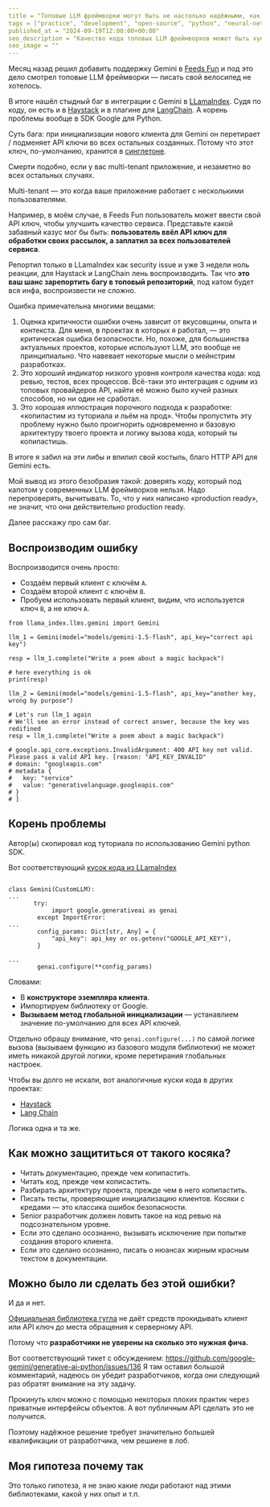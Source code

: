 ```yaml
---
title = "Топовые LLM фреймворки могут быть не настолько надёжными, как вы думаете"
tags = ["practice", "development", "open-source", "python", "neural-networks", "backend"]
published_at = "2024-09-19T12:00:00+00:00"
seo_description = "Качество кода топовых LLM фреймворков может быть хуже, чем вы ожидаете от ммм... топовых фреймворков."
seo_image = ""
---
```


Месяц назад решил добавить поддержку Gemini в [Feeds Fun](https://feeds.fun/) и под это дело смотрел топовые LLM фреймворки — писать свой велосипед не хотелось.

В итоге нашёл стыдный баг в интеграции с Gemini в [LLamaIndex](https://github.com/run-llama/llama_index). Судя по коду, он есть и в [Haystack](https://github.com/deepset-ai/haystack-core-integrations) и в плагине для [LangChain](https://github.com/langchain-ai/langchain-google). А корень проблемы вообще в SDK Google для Python.

Суть бага: при инициализации нового клиента для Gemini он перетирает / подменяет API ключи во всех остальных созданных. Потому что этот ключ, по-умолчанию,  хранится в [синглетоне](https://en.wikipedia.org/wiki/Singleton_pattern).

Смерти подобно, если у вас multi-tenant приложение, и незаметно во всех остальных случаях.

Multi-tenant — это когда ваше приложение работает с несколькими пользователями.

Например, в моём случае, в Feeds Fun пользователь может ввести свой API ключ, чтобы улучшить качество сервиса. Представьте какой забавный казус мог бы быть: **пользователь ввёл API ключ для обработки своих рассылок, а заплатил за всех пользователей сервиса**.

Репортил только в LLamaIndex как security issue и уже 3 недели ноль реакции, для Haystack и LangChain лень воспроизводить. Так что **это ваш шанс зарепортить багу в топовый репозиторий**, под катом будет вся инфа, воспроизвести не сложно.

Ошибка примечательна многими вещами:

1. Оценка критичности ошибки очень зависит от вкусовщины, опыта и контекста. Для меня, в проектах в которых я работал, — это критическая ошибка безопасности. Но, похоже, для большинства актуальных проектов, которые используют LLM, это вообще не принципиально. Что навевает некоторые мысли о мейнстрим разработках.
2. Это хороший индикатор низкого уровня контроля качества кода: код ревью, тестов, всех процессов. Всё-таки это интеграция с одним из топовых провайдеров API, найти её можно было кучей разных способов, но ни один не сработал.
3. Это хорошая иллюстрация порочного подхода к разработке: «копипастим из туториала и льём на прод». Чтобы пропустить эту проблему нужно было проигнорить одновременно и базовую архитектуру твоего проекта и логику вызова кода, который ты копипастишь.

В итоге я забил на эти либы и впилил свой костыль, благо HTTP API для Gemini есть.

Мой вывод из этого безобразия такой: доверять коду, который под капотом у современных LLM фреймворков нельзя. Надо перепроверять, вычитывать. То, что у них написано «production ready», не значит, что они действительно production ready.

Далее расскажу про сам баг.

<!-- more -->

## Воспроизводим ошибку

Воспроизводится очень просто:

- Создаём первый клиент с ключём `A`.
- Создаём второй клиент с ключём `B`.
- Пробуем использовать первый клиент, видим, что используется ключ `B`, а не ключ `A`.

```
from llama_index.llms.gemini import Gemini

llm_1 = Gemini(model="models/gemini-1.5-flash", api_key="correct api key")

resp = llm_1.complete("Write a poem about a magic backpack")

# here everything is ok
print(resp)

llm_2 = Gemini(model="models/gemini-1.5-flash", api_key="another key, wrong by purpose")

# Let's run llm_1 again
# We'll see an error instead of correct answer, because the key was redifined
resp = llm_1.complete("Write a poem about a magic backpack")

# google.api_core.exceptions.InvalidArgument: 400 API key not valid. Please pass a valid API key. [reason: "API_KEY_INVALID"
# domain: "googleapis.com"
# metadata {
#   key: "service"
#   value: "generativelanguage.googleapis.com"
# }
# ]
```

## Корень проблемы

Автор(ы) скопировал код туториала по использованию Gemini python SDK.

Вот соответствующий [кусок кода из LLamaIndex](https://github.com/run-llama/llama_index/blob/6552a926bdf430e86266059091e28495dbd92a43/llama-index-integrations/llms/llama-index-llms-gemini/llama_index/llms/gemini/base.py#L120-L135)

```

class Gemini(CustomLLM):
...
       try:
            import google.generativeai as genai
        except ImportError:
...
        config_params: Dict[str, Any] = {
            "api_key": api_key or os.getenv("GOOGLE_API_KEY"),
        }

...
        genai.configure(**config_params)
```

Словами:

- В **конструкторе эземпляра клиента**.
- Импортируем библиотеку от Google.
- **Вызываем метод глобальной инициализации** — устанавлием значение по-умолчанию для всех API ключей.

Отдельно обращу внимание, что `genai.configure(...)` по самой логике вызова (вызываем функцию из базового модуля библиотеки) не может иметь никакой другой логики, кроме перетирания глобальных настроек.

Чтобы вы долго не искали, вот аналогичные куски кода в других проектах:

- [Haystack](https://github.com/deepset-ai/haystack-core-integrations/blob/main/integrations/google_ai/src/haystack_integrations/components/generators/google_ai/gemini.py#L93)
- [Lang Chain](https://github.com/langchain-ai/langchain-google/blob/6dfdf9b57aa1f99d9c598a97e5729adb278883cf/libs/genai/langchain_google_genai/llms.py#L224)

Логика одна и та же.

## Как можно защититься от такого косяка?

- Читать документацию, прежде чем копипастить.
- Читать код, прежде чем кописастить.
- Разбирать архитектуру проекта, прежде чем в него копипастить.
- Писать тесты, проверяющие инициализацию клиентов. Косяки с кредами — это классика ошибок безопасности.
- Senior разработчик должен ловить такое на код ревью на подсознательном уровне.
- Если это сделано осознанно, вызывать исключение при попытке создания второго клиента.
- Если это сделано осознанно, писать о нюансах жирным красным текстом в документации.

## Можно было ли сделать без этой ошибки?

И да и нет.

[Официальная библиотека гугла](https://github.com/google-gemini/generative-ai-python) не даёт средств прокидывать клиент или API ключ до места обращения к серверному API.

Потому что **разработчики не уверены на сколько это нужная фича.**

Вот соответствующий тикет с обсуждением: https://github.com/google-gemini/generative-ai-python/issues/136 Я там оставил большой комментарий, надеюсь он убедит разработчиков, когда они следующий раз обратят внимание на эту задачу.

Прокинуть ключ можно с помощью некоторых плохих практик через приватные интерфейсы объектов. А вот публичным API сделать это не получится.

Поэтому надёжное решение требует значительно большей квалификации от разработчика, чем решиене в лоб.

## Моя гипотеза почему так

Это только гипотеза, я не знаю какие люди работают над этими библиотеками, какой у них опыт и т.п.
